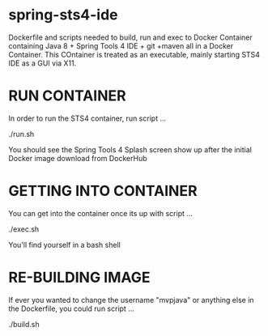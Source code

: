 # spring-sts4-ide
Dockerfile and scripts needed to build, run and exec to Docker Container containing Java 8 + Spring Tools 4 IDE + git +maven all in a Docker Container. This COntainer is treated as an executable, mainly starting STS4 IDE as a GUI via X11.


RUN CONTAINER 
==============
In order to run the STS4 container, run script ...

./run.sh

You should see the Spring Tools 4 Splash screen show up 
after the initial Docker image download from DockerHub



GETTING INTO CONTAINER 
=======================
You can get into the container once its up with script ...

./exec.sh

You'll find yourself in a bash shell



RE-BUILDING IMAGE
=================
If ever you wanted to change the username "mvpjava" or anything
else in the Dockerfile, you could run script ...

./build.sh

